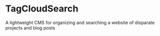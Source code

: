 # TagCloudSearch
A lightweight CMS for organizing and searching a website of disparate projects and blog posts

